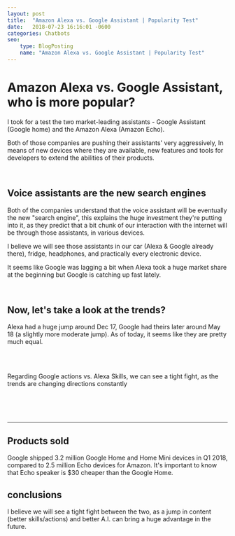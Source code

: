 ```yaml
---
layout: post
title:  "Amazon Alexa vs. Google Assistant | Popularity Test"
date:   2018-07-23 16:16:01 -0600
categories: Chatbots
seo:
    type: BlogPosting
    name: "Amazon Alexa vs. Google Assistant | Popularity Test"
---
```


# Amazon Alexa vs. Google Assistant, who is more popular?

I took for a test the two market-leading assistants - Google Assistant (Google home) 
and the Amazon Alexa (Amazon Echo).

Both of those companies are pushing their assistants' very aggressively, In means of new devices where they are available, new features and tools for developers to extend the abilities of their products.

<br />


## Voice assistants are the new search engines

Both of the companies understand that the voice assistant will be eventually the new "search engine", this explains the huge investment they're putting into it, as they predict that a bit chunk of our interaction with the internet will be through those assistants, in various devices.

I believe we will see those assistants in our car (Alexa & Google already there), fridge, headphones, and practically every electronic device.

It seems like Google was lagging a bit when Alexa took a huge market share at the beginning but Google is catching up fast lately.

<br />


## Now, let's take a look at the trends?

Alexa had a huge jump around Dec 17, Google had theirs later around May 18 (a slightly more moderate jump).
As of today, it seems like they are pretty much equal.

<br />


<script type="text/javascript" src="https://ssl.gstatic.com/trends_nrtr/1480_RC02/embed_loader.js"></script> <script type="text/javascript"> trends.embed.renderExploreWidget("TIMESERIES", {"comparisonItem":[{"keyword":"google assistant","geo":"US","time":"today 12-m"},{"keyword":"amazon alexa","geo":"US","time":"today 12-m"},{"keyword":"chatbot","geo":"US","time":"today 12-m"}],"category":0,"property":""}, {"exploreQuery":"geo=US&q=google%20assistant,amazon%20alexa,chatbot&date=today 12-m,today 12-m,today 12-m","guestPath":"https://trends.google.com:443/trends/embed/"}); </script> 

<br />

Regarding Google actions vs. Alexa Skills, we can see a tight fight, as the trends are changing directions constantly

<br />


<script type="text/javascript" src="https://ssl.gstatic.com/trends_nrtr/1480_RC02/embed_loader.js"></script> <script type="text/javascript"> trends.embed.renderExploreWidget("TIMESERIES", {"comparisonItem":[{"keyword":"google actions","geo":"US","time":"today 12-m"},{"keyword":"amazon skills","geo":"US","time":"today 12-m"}],"category":0,"property":""}, {"exploreQuery":"geo=US&q=google%20actions,amazon%20skills&date=today 12-m,today 12-m","guestPath":"https://trends.google.com:443/trends/embed/"}); </script> 

<br />
<br />

___

## Products sold

Google shipped 3.2 million Google Home and Home Mini devices in Q1 2018, compared to 2.5 million Echo devices for Amazon. 
It's important to know that Echo speaker is $30 cheaper than the Google Home.

## conclusions
I believe we will see a tight fight between the two, as a jump in content (better skills/actions) and better A.I. can bring a huge advantage in the future.